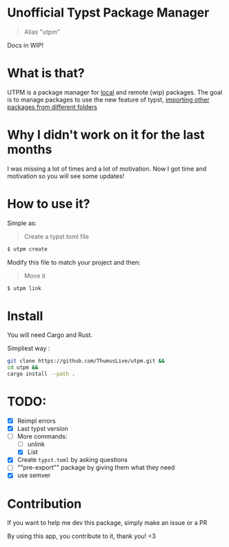 # Unofficial Typst Package Manager

> Alias "utpm"

Docs in WIP!

# What is that?

UTPM is a package manager for [local](https://github.com/typst/packages#local-packages) and remote (wip) packages.
The goal is to manage packages to use the new feature of typst, [importing other packages from different folders](https://typst.app/docs/reference/scripting/#packages)

# Why I didn't work on it for the last months

I was missing a lot of times and a lot of motivation. Now I got time and motivation so you will see some updates!

# How to use it?

Simple as:

> Create a typst.toml file

```bash
$ utpm create
```

Modify this file to match your project and then:

> Move it

```bash
$ utpm link
```

# Install

You will need Cargo and Rust.

Simpliest way :

```bash
git clone https://github.com/ThumusLive/utpm.git &&
cd utpm &&
cargo install --path .
```

# TODO:

- [x] Reimpl errors
- [x] Last typst version
- [ ] More commands:
  - [ ] unlink
  - [x] List
- [x] Create `typst.toml` by asking questions
- [ ] ""pre-export"" package by giving them what they need
- [x] use semver

# Contribution

If you want to help me dev this package, simply make an issue or a PR

By using this app, you contribute to it, thank you! <3
